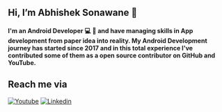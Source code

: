 ## Hi, I’m Abhishek Sonawane 👋

#### I'm an Android Developer 💻 📱 and have managing skills in App development from paper idea into reality. My Android Development journey has started since 2017 and in this total experience I've contributed some of them as a open source contributor on GitHub and YouTube.

## Reach me via

[![Youtube](https://img.shields.io/badge/Youtube-red.svg?style=for-the-badge&logo=youtube)](https://www.youtube.com/channel/UCJYf6kPfPfBP6898SGE7taA/featured)
[![Linkedin](https://img.shields.io/badge/LinkedIn-blue.svg?style=for-the-badge&logo=linkedin)](https://www.linkedin.com/in/abhishek-sonawane-133845192/)
